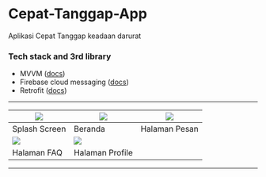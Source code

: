 # Cepat-Tanggap-App
Aplikasi Cepat Tanggap keadaan darurat

### Tech stack and 3rd library
- MVVM ([docs](https://developer.android.com/jetpack/guide))
- Firebase cloud messaging ([docs](https://firebase.google.com/docs/cloud-messaging))
- Retrofit ([docs](https://square.github.io/retrofit/))

---
|![](https://i.ibb.co/0nrkXXP/Screenshot-2020-09-11-18-21-21-226-com-example-cepattanggapapp.jpg)|![](https://i.ibb.co/cwFncpj/Screenshot-2020-09-11-18-21-26-016-com-example-cepattanggapapp.jpg)|![](https://i.ibb.co/sbmrCWg/Screenshot-2020-09-11-18-21-32-065-com-example-cepattanggapapp.jpg)|
|--|--|--|
|Splash Screen|Beranda|Halaman Pesan|
|![](https://i.ibb.co/KhvjPxy/Screenshot-2020-09-11-18-21-34-068-com-example-cepattanggapapp.jpg)|![](https://i.ibb.co/266nCvb/Screenshot-2020-09-11-18-21-35-961-com-example-cepattanggapapp.jpg)|
|Halaman FAQ|Halaman Profile|
---
